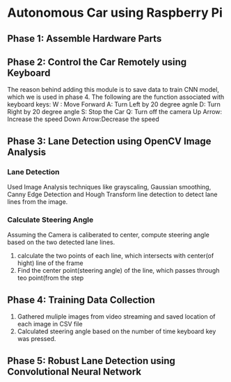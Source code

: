 # Autonomous Car using Raspberry Pi

## Phase 1: Assemble Hardware Parts 

## Phase 2: Control the Car Remotely using Keyboard
The reason behind adding this module is to save data to train CNN model, which we is used in phase 4.
The following are the function associated with keyboard keys:
W : Move Forward 
A: Turn Left by 20 degree agnle
D: Turn Right by 20 degree angle
S: Stop the Car
Q: Turn off the camera
Up Arrow: Increase the speed
Down Arrow:Decrease the speed

## Phase 3: Lane Detection using OpenCV Image Analysis
### Lane Detection
Used Image Analysis techniques like grayscaling, Gaussian smoothing, Canny Edge Detection and Hough Transform line detection to detect lane lines from the image.
### Calculate Steering Angle
Assuming the Camera is caliberated to center, compute steering angle based on the two detected lane lines.
1. calculate the two points of each line, which intersects with center(of hight) line of the frame
2. Find the center point(steering angle) of the line, which passes through teo point(from the step

## Phase 4: Training Data Collection
1. Gathered muliple images from video streaming and saved location of each image in CSV file
2. Calculated steering angle based on the number of time keyboard key was pressed.

## Phase 5: Robust Lane Detection using Convolutional Neural Network

